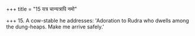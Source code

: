 +++
title = "15 यत्र चान्यत्रापि नमो"

+++
15. A cow-stable he addresses: 'Adoration to Rudra who dwells among the dung-heaps. Make me arrive safely.'
